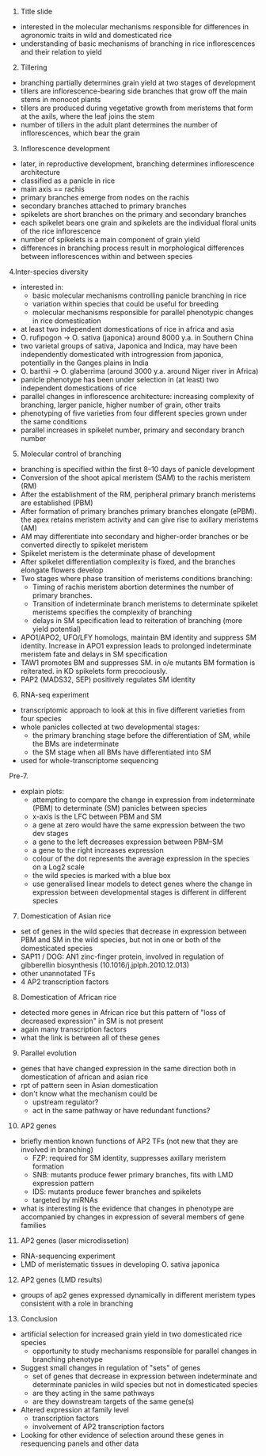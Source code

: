 1. Title slide

* interested in the molecular mechanisms responsible for differences in agronomic traits in wild and domesticated rice
* understanding of basic mechanisms of branching in rice inflorescences and their relation to yield

2. Tillering

* branching partially determines grain yield at two stages of development
* tillers are inflorescence-bearing side branches that grow off the main stems in monocot plants
* tillers are produced during vegetative growth from meristems that form at the axils, where the leaf joins the stem
* number of tillers in the adult plant determines the number of inflorescences, which bear the grain

3. Inflorescence development

* later, in reproductive development, branching determines inflorescence architecture
* classified as a panicle in rice
* main axis == rachis
* primary branches emerge from nodes on the rachis
* secondary branches attached to primary branches
* spikelets are short branches on the primary and secondary branches
* each spikelet bears one grain and spikelets are the individual floral units of the rice inflorescence
* number of spikelets is a main component of grain yield
* differences in branching process result in morphological differences between inflorescences within and between species

4.Inter-species diversity

* interested in:
    - basic molecular mechanisms controlling panicle branching in rice
    - variation within species that could be useful for breeding
    - molecular mechanisms responsible for parallel phenotypic changes in rice domestication
* at least two independent domestications of rice in africa and asia
* O. rufipogon -> O. sativa (japonica) around 8000 y.a. in Southern China
* two varietal groups of sativa, Japonica and Indica, may have been independently domesticated with introgression from japonica, potentially in the Ganges plains in India
* O. barthii -> O. glaberrima (around 3000 y.a. around Niger river in Africa)
* panicle phenotype has been under selection in (at least) two independent domestications of rice
* parallel changes in inflorescence architecture: increasing complexity of branching, larger panicle, higher number of grain, other traits
* phenotyping of five varieties from four different species grown under the same conditions
* parallel increases in spikelet number, primary and secondary branch number

5. Molecular control of branching

* branching is specified within the first 8–10 days of panicle development
* Conversion of the shoot apical meristem (SAM) to the rachis meristem (RM)
* After the establishment of the RM, peripheral primary branch meristems are established (PBM)
* After formation of primary branches primary  branches  elongate (ePBM). the apex retains meristem activity and can give rise to axillary meristems (AM)
* AM may differentiate into secondary and higher-order branches or be converted directly to spikelet meristem
* Spikelet meristem is the determinate phase of development
* After spikelet differentiation complexity is fixed, and the branches elongate flowers develop
* Two stages where phase transition of meristems conditions branching:
    - Timing of rachis meristem abortion determines the number of primary branches.
    - Transition of indeterminate branch meristems to determinate spikelet meristems specifies the complexity of branching
    - delays in SM specification lead to reiteration of branching (more yield potential)
* APO1/APO2, UFO/LFY homologs, maintain BM identity and suppress SM identity. Increase in APO1 expression leads to prolonged indeterminate meristem fate and delays in SM specification
* TAW1 promotes BM and suppresses SM. in o/e mutants BM formation is reiterated. in KD spikelets form precociously.
* PAP2 (MADS32, SEP) positively regulates SM identity

6. RNA-seq experiment

* transcriptomic approach to look at this in five different varieties from four species
* whole panicles collected at two developmental stages:
    - the primary branching stage before the differentiation of SM, while the BMs are indeterminate
    - the SM stage when all BMs have differentiated into SM
* used for whole-transcriptome sequencing

Pre-7.

* explain plots:
    - attempting to compare the change in expression from indeterminate (PBM) to determinate (SM) panicles between species
    - x-axis is the LFC between PBM and SM
    - a gene at zero would have the same expression between the two dev stages
    - a gene to the left decreases expression between PBM–SM
    - a gene to the right increases expression
    - colour of the dot represents the average expression in the species on a Log2 scale
    - the wild species is marked with a blue box
    - use generalised linear models to detect genes where the change in expression between developmental stages is different in different species

7. Domestication of Asian rice

* set of genes in the wild species that decrease in expression between PBM and SM in the wild species, but not in one or both of the domesticated species
* SAP11 / DOG: AN1 zinc-finger protein, involved in regulation of gibberellin biosynthesis (10.1016/j.jplph.2010.12.013)
* other unannotated TFs
* 4 AP2 transcription factors

8. Domestication of African rice

* detected more genes in African rice but this pattern of "loss of decreased expression" in SM is not present
* again many transcription factors
* what the link is between all of these genes

9. Parallel evolution

* genes that have changed expression in the same direction both in domestication of african and asian rice
* rpt of pattern seen in Asian domestication
* don't know what the mechanism could be
    - upstream regulator?
    - act in the same pathway or have redundant functions?

10. AP2 genes

* briefly mention known functions of AP2 TFs (not new that they are involved in branching)
    - FZP: required for SM identity, suppresses axillary meristem formation
    - SNB: mutants produce fewer primary branches, fits with LMD expression pattern 
    - IDS: mutants produce fewer branches and spikelets
    - targeted by miRNAs
* what is interesting is the evidence that changes in phenotype are accompanied by changes in expression of several members of gene families

11. AP2 genes (laser microdissetion)

* RNA-sequencing experiment
* LMD of meristematic tissues in developing O. sativa japonica

12. AP2 genes (LMD results)

* groups of ap2 genes expressed dynamically in different meristem types consistent with a role in branching

13. Conclusion

* artificial selection for increased grain yield in two domesticated rice species
    - opportunity to study mechanisms responsible for parallel changes in branching phenotype
* Suggest small changes in regulation of "sets" of genes
    - set of genes that decrease in expression between indeterminate and determinate panicles in wild species but not in domesticated species
    - are they acting in the same pathways
    - are they downstream targets of the same gene(s)
* Altered expression at family level
    - transcription factors
    - involvement of AP2 transcription factors
* Looking for other evidence of selection around these genes in resequencing panels and other data

